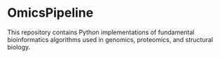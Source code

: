 # OmicsPipeline
This repository contains Python implementations of fundamental bioinformatics algorithms used in genomics, proteomics, and structural biology.
